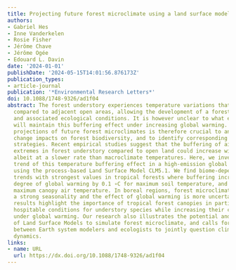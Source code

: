 ```yaml
---
title: Projecting future forest microclimate using a land surface model
authors:
- Gabriel Hes
- Inne Vanderkelen
- Rosie Fisher
- Jérôme Chave
- Jérôme Ogée
- Edouard L. Davin
date: '2024-01-01'
publishDate: '2024-05-15T14:01:56.876173Z'
publication_types:
- article-journal
publication: '*Environmental Research Letters*'
doi: 10.1088/1748-9326/ad1f04
abstract: The forest understory experiences temperature variations that are dampened
  compared to adjacent open areas, allowing the development of a forest microclimate
  and associated ecological conditions. It is however unclear to what extent forests
  will maintain this buffering effect under increasing global warming. Providing reliable
  projections of future forest microclimates is therefore crucial to anticipate climate
  change impacts on forest biodiversity, and to identify corresponding conservation
  strategies. Recent empirical studies suggest that the buffering of air temperature
  extremes in forest understory compared to open land could increase with global warming,
  albeit at a slower rate than macroclimate temperatures. Here, we investigate the
  trend of this temperature buffering effect in a high-emission global warming scenario,
  using the process-based Land Surface Model CLM5.1. We find biome-dependant buffering
  trends with strongest values in tropical forests where buffering increases for every
  degree of global warming by 0.1 ∘C for maximum soil temperature, and by 0.2 ∘C for
  maximum canopy air temperature. In boreal regions, forest microclimate exhibits
  a strong seasonality and the effect of global warming is more uncertain. Thus, our
  results highlight the importance of tropical forest canopies in particular, in maintaining
  hospitable conditions for understory species while increasing their climate debt
  under global warming. Our research also illustrates the potential and limitations
  of Land Surface Models to simulate forest microclimate, and calls for further collaborations
  between Earth system modelers and ecologists to jointly question climate and biosphere
  dynamics.
links:
- name: URL
  url: https://dx.doi.org/10.1088/1748-9326/ad1f04
---
```

